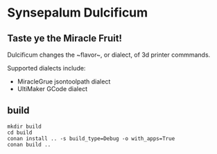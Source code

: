 # Synsepalum Dulcificum

## Taste ye the Miracle Fruit!

Dulcificum changes the ~flavor~, or dialect, of 3d printer commmands.

Supported dialects include:
+ MiracleGrue jsontoolpath dialect
+ UltiMaker GCode dialect

## build

```angular2html
mkdir build
cd build
conan install .. -s build_type=Debug -o with_apps=True
conan build ..
```


